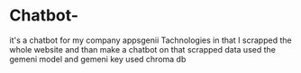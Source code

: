 # Chatbot-
it's a chatbot for my company appsgenii Tachnologies 
in that I scrapped the whole website and than make a chatbot on that scrapped data 
used the gemeni model and gemeni key 
used chroma db 
